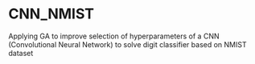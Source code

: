 # CNN_NMIST
Applying GA to improve selection of hyperparameters of a CNN (Convolutional Neural Network) to solve digit classifier based on NMIST dataset
